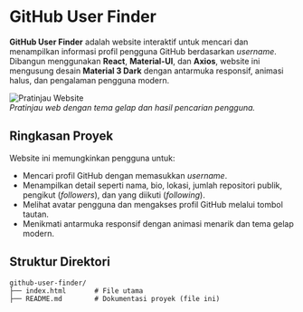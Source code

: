 # GitHub User Finder

**GitHub User Finder** adalah website interaktif untuk mencari dan menampilkan informasi profil pengguna GitHub berdasarkan *username*. Dibangun menggunakan **React**, **Material-UI**, dan **Axios**, website ini mengusung desain **Material 3 Dark** dengan antarmuka responsif, animasi halus, dan pengalaman pengguna modern.

![Pratinjau Website](https://i.postimg.cc/nzxfQB9F/Screenshot-2025-06-06-03-18-43-877-mark-via-gp.jpg)  
*Pratinjau web dengan tema gelap dan hasil pencarian pengguna.*

## Ringkasan Proyek

Website ini memungkinkan pengguna untuk:
- Mencari profil GitHub dengan memasukkan *username*.
- Menampilkan detail seperti nama, bio, lokasi, jumlah repositori publik, pengikut (*followers*), dan yang diikuti (*following*).
- Melihat avatar pengguna dan mengakses profil GitHub melalui tombol tautan.
- Menikmati antarmuka responsif dengan animasi menarik dan tema gelap modern.

## Struktur Direktori

```plaintext
github-user-finder/
├── index.html       # File utama
├── README.md        # Dokumentasi proyek (file ini)